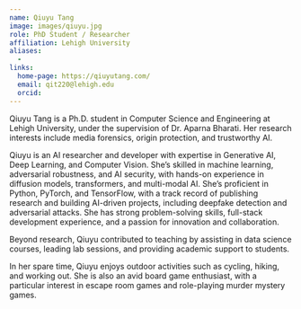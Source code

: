 ```yaml
---
name: Qiuyu Tang
image: images/qiuyu.jpg
role: PhD Student / Researcher
affiliation: Lehigh University
aliases:
  - 
links:
  home-page: https://qiuyutang.com/
  email: qit220@lehigh.edu
  orcid: 
---
```


Qiuyu Tang is a Ph.D. student in Computer Science and Engineering at Lehigh University, under the supervision of Dr. Aparna Bharati. Her research interests include media forensics, origin protection, and trustworthy AI.

Qiuyu is an AI researcher and developer with expertise in Generative AI, Deep Learning, and Computer Vision. She’s skilled in machine learning, adversarial robustness, and AI security, with hands-on experience in diffusion models, transformers, and multi-modal AI. She’s proficient in Python, PyTorch, and TensorFlow, with a track record of publishing research and building AI-driven projects, including deepfake detection and adversarial attacks. She has strong problem-solving skills, full-stack development experience, and a passion for innovation and collaboration. 

Beyond research, Qiuyu contributed to teaching by assisting in data science courses, leading lab sessions, and providing academic support to students.

In her spare time, Qiuyu enjoys outdoor activities such as cycling, hiking, and working out. She is also an avid board game enthusiast, with a particular interest in escape room games and role-playing murder mystery games.